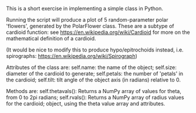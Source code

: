 This is a short exercise in implementing a simple class in Python.

Running the script will produce a plot of 5 random-parameter polar 'flowers', 
generated by the PolarFlower class. These are a subtype of cardioid function:
see https://en.wikipedia.org/wiki/Cardioid for more on the mathematical 
definition of a cardioid.

(It would be nice to modify this to produce hypo/epitrochoids instead,
i.e. spirographs: https://en.wikipedia.org/wiki/Spirograph)

Attributes of the class are:
self.name: the name of the object;
self.size: diameter of the cardioid to generate;
self.petals: the number of 'petals' in the cardioid;
self.tilt: tilt angle of the object axis (in radians) relative to 0.

Methods are:
self.thetavals(): Returns a NumPy array of values for theta, from 0 
to 2pi radians;
self.rvals(): Returns a NumPy array of radius values for the cardioid;
object, using the theta value array and attributes.

